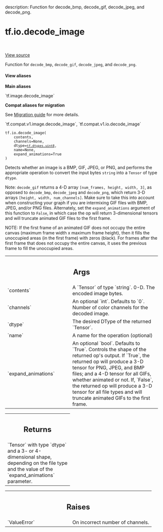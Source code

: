 description: Function for decode_bmp, decode_gif, decode_jpeg, and decode_png.

<div itemscope itemtype="http://developers.google.com/ReferenceObject">
<meta itemprop="name" content="tf.io.decode_image" />
<meta itemprop="path" content="Stable" />
</div>

# tf.io.decode_image

<!-- Insert buttons and diff -->

<table class="tfo-notebook-buttons tfo-api nocontent" align="left">

</table>

<a target="_blank" class="external" href="/code/stable/tensorflow/python/ops/image_ops_impl.py">View source</a>



Function for `decode_bmp`, `decode_gif`, `decode_jpeg`, and `decode_png`.


<section class="expandable">
  <h4 class="showalways">View aliases</h4>
  <p>
<b>Main aliases</b>
<p>`tf.image.decode_image`</p>

<b>Compat aliases for migration</b>
<p>See
<a href="https://www.tensorflow.org/guide/migrate">Migration guide</a> for
more details.</p>
<p>`tf.compat.v1.image.decode_image`, `tf.compat.v1.io.decode_image`</p>
</p>
</section>

<pre class="devsite-click-to-copy prettyprint lang-py tfo-signature-link">
<code>tf.io.decode_image(
    contents,
    channels=None,
    dtype=<a href="../../tf/dtypes.md#uint8"><code>tf.dtypes.uint8</code></a>,
    name=None,
    expand_animations=True
)
</code></pre>



<!-- Placeholder for "Used in" -->

Detects whether an image is a BMP, GIF, JPEG, or PNG, and performs the
appropriate operation to convert the input bytes `string` into a `Tensor`
of type `dtype`.

Note: `decode_gif` returns a 4-D array `[num_frames, height, width, 3]`, as
opposed to `decode_bmp`, `decode_jpeg` and `decode_png`, which return 3-D
arrays `[height, width, num_channels]`. Make sure to take this into account
when constructing your graph if you are intermixing GIF files with BMP, JPEG,
and/or PNG files. Alternately, set the `expand_animations` argument of this
function to `False`, in which case the op will return 3-dimensional tensors
and will truncate animated GIF files to the first frame.

NOTE: If the first frame of an animated GIF does not occupy the entire
canvas (maximum frame width x maximum frame height), then it fills the
unoccupied areas (in the first frame) with zeros (black). For frames after the
first frame that does not occupy the entire canvas, it uses the previous
frame to fill the unoccupied areas.

<!-- Tabular view -->
 <table class="responsive fixed orange">
<colgroup><col width="214px"><col></colgroup>
<tr><th colspan="2"><h2 class="add-link">Args</h2></th></tr>

<tr>
<td>
`contents`<a id="contents"></a>
</td>
<td>
A `Tensor` of type `string`. 0-D. The encoded image bytes.
</td>
</tr><tr>
<td>
`channels`<a id="channels"></a>
</td>
<td>
An optional `int`. Defaults to `0`. Number of color channels for
the decoded image.
</td>
</tr><tr>
<td>
`dtype`<a id="dtype"></a>
</td>
<td>
The desired DType of the returned `Tensor`.
</td>
</tr><tr>
<td>
`name`<a id="name"></a>
</td>
<td>
A name for the operation (optional)
</td>
</tr><tr>
<td>
`expand_animations`<a id="expand_animations"></a>
</td>
<td>
An optional `bool`. Defaults to `True`. Controls the
shape of the returned op's output. If `True`, the returned op will produce
a 3-D tensor for PNG, JPEG, and BMP files; and a 4-D tensor for all GIFs,
whether animated or not. If, `False`, the returned op will produce a 3-D
tensor for all file types and will truncate animated GIFs to the first
frame.
</td>
</tr>
</table>



<!-- Tabular view -->
 <table class="responsive fixed orange">
<colgroup><col width="214px"><col></colgroup>
<tr><th colspan="2"><h2 class="add-link">Returns</h2></th></tr>
<tr class="alt">
<td colspan="2">
`Tensor` with type `dtype` and a 3- or 4-dimensional shape, depending on
the file type and the value of the `expand_animations` parameter.
</td>
</tr>

</table>



<!-- Tabular view -->
 <table class="responsive fixed orange">
<colgroup><col width="214px"><col></colgroup>
<tr><th colspan="2"><h2 class="add-link">Raises</h2></th></tr>

<tr>
<td>
`ValueError`<a id="ValueError"></a>
</td>
<td>
On incorrect number of channels.
</td>
</tr>
</table>

